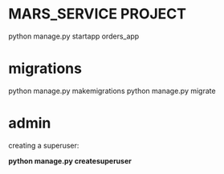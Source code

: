 # MARS_SERVICE PROJECT

python manage.py startapp orders_app

# migrations
python manage.py makemigrations
python manage.py migrate

# admin

creating a superuser:

**python manage.py createsuperuser**